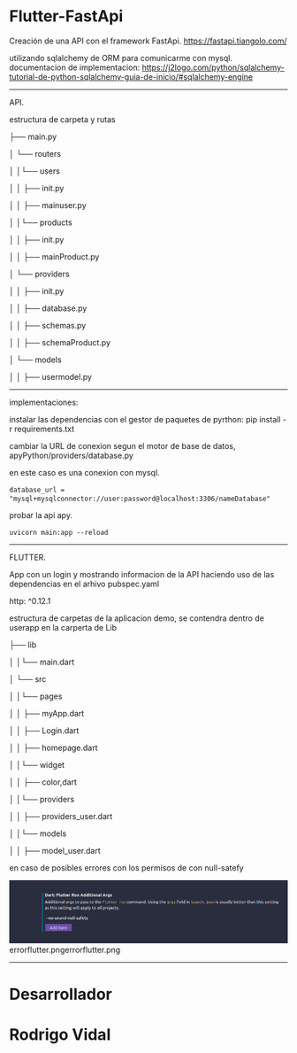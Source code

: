 # Flutter-FastApi
Creación de una API con el framework FastApi. 
https://fastapi.tiangolo.com/

utilizando sqlalchemy de ORM para comunicarme con mysql. 
documentacion de implementacion:
https://j2logo.com/python/sqlalchemy-tutorial-de-python-sqlalchemy-guia-de-inicio/#sqlalchemy-engine

-------------------------------------------------------------------------------------

API. 

estructura de carpeta y rutas

├── main.py

│ └── routers

│ │└── users

│ │ ├── init.py

│ │ ├── mainuser.py

│ │└── products

│ │ ├── init.py

│ │ ├── mainProduct.py

│ └── providers

│ │ ├── init.py

│ │ ├── database.py

│ │ ├── schemas.py

│ │ ├── schemaProduct.py

│ └── models

│ │ ├── usermodel.py

-------------------------------------------------------

implementaciones:

instalar las dependencias con el gestor de paquetes de pyrthon: pip install -r requirements.txt

cambiar la URL de conexion segun el motor de base de datos, 
apyPython/providers/database.py

en este caso es una conexion con mysql. 

    database_url = "mysql+mysqlconnector://user:password@localhost:3306/nameDatabase"

probar la api apy.

    uvicorn main:app --reload  

-------------------------------------------------------------------------------------

FLUTTER. 

App con un login y mostrando informacion de la API
haciendo uso de las dependencias en el arhivo pubspec.yaml

  http: ^0.12.1

    
estructura de carpetas de la aplicacion demo, se contendra dentro de userapp
en la carperta de Lib

├── lib

│ │└── main.dart

│ └── src

│ │└── pages

│ │ ├── myApp.dart

│ │ ├── Login.dart

│ │ ├── homepage.dart

│ │└── widget

│ │ ├── color,dart

│ │└── providers

│ │ ├── providers_user.dart

│ │└── models

│ │ ├── model_user.dart

en caso de posibles errores con los permisos de con null-satefy 


<img src="errorflutter.png">errorflutter.pngerrorflutter.png

-----------------------------

# Desarrollador
# Rodrigo Vidal
